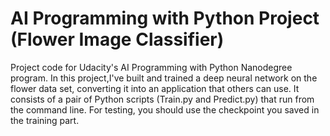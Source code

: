 # AI Programming with Python Project (Flower Image Classifier)

Project code for Udacity's AI Programming with Python Nanodegree program. In this project,I've built and trained a deep neural network on the flower data set, converting it into an application that others can use. It consists of a pair of Python scripts (Train.py and Predict.py) that run from the command line. For testing, you should use the checkpoint you saved in the training part.


